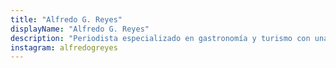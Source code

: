 ```yaml
---
title: "Alfredo G. Reyes"
displayName: "Alfredo G. Reyes"
description: "Periodista especializado en gastronomía y turismo con una amplia experiencia en ambos sectores. Amante de la cocina y los viajes, ha logrado hacer de sus pasiones un modo de vida. Puedes seguir sus pasos en varios medios impresos y online."
instagram: alfredogreyes
---
```



